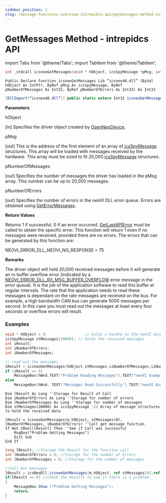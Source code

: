 ```yaml
---
sidebar_position: 1
slug: /message-functions-overview-intrepidcs-api/getmessages-method-intrepidcs-api
---
```


# GetMessages Method - intrepidcs API

import Tabs from '@theme/Tabs';
import TabItem from '@theme/TabItem';

<Tabs>
<TabItem value="cpp" label="C/C++ Declare" default>

```cpp
int _stdcall icsneoGetMessages(void * hObject, icsSpyMessage *pMsg, int *pNumberOfMessages, int *pNumberOfErrors);
```
</TabItem>

<TabItem value="vbnet" label="Visual Basic .NET Declare">

```vbnet
Public Declare Function icsneoGetMessages Lib “icsneo40.dll” (ByVal hObject As IntPtr, ByRef pMsg As icsSpyMessage, ByRef pNumberOfMessages As Int32, ByRef pNumberOfErrors As Int32) As Int32
```
</TabItem>

<TabItem value="c#" label="C# Declare">

```cs
[DllImport(“icsneo40.dll”)] public static extern Int32 icsneoGetMessages(IntPtr hObject, ref icsSpyMessage pMsg, ref Int32 pNumberOfMessages, ref Int32 pNumberOfErrors);
```
</TabItem>
</Tabs>

**Parameters**

hObject

\[in] Specifies the driver object created by [OpenNeoDevice](../basic-functions-overview-intrepidcs-api/openneodevice-method-intrepidcs-api.md).

pMsg

\[out] This is the address of the first element of an array of[ icsSpyMessage](../structures-types-and-defines-overview-intrepidcs-api/setting-structures-overview-intrepidcs-api/message-structures-neovi-api.md) structures. This array will be loaded with messages received by the hardware. This array must be sized to fit 20,000 [icsSpyMessage](../structures-types-and-defines-overview-intrepidcs-api/setting-structures-overview-intrepidcs-api/message-structures-neovi-api.md) structures.

pNumberOfMessages

\[out] Specifies the number of messages the driver has loaded in the pMsg array. This number can be up to 20,000 messages.

pNumberOfErrors

\[out] Specifies the number of errors in the neoVI DLL error queue. Errors are obtained using [GetErrorMessages](../error-functions-overview-intrepidcs-api/geterrormessages-method-intrepidcs-api.md).

**Return Values**

Returns 1 if successful, 0 if an error occurred. [GetLastAPIError](../error-functions-overview-intrepidcs-api/getlastapierror-method-intrepidcs-api.md) must be called to obtain the specific error. This function will return 1 even if no messages were received, provided there are no errors. The errors that can be generated by this function are:

NEOVI_ERROR_DLL_NEOVI_NO_RESPONSE = 75

**Remarks**

The driver object will hold 20,000 received messages before it will generate an rx buffer overflow error (indicated by a [NEOVI_ERROR_DLL_RX_MSG_BUFFER_OVERFLOW](../error-functions-overview-intrepidcs-api/geterrormessages-method-intrepidcs-api.md) error message in the error queue). It is the job of the application software to read this buffer at regular intervals. The rate that the application needs to read these messages is dependant on the rate messages are received on the bus. For example, a high bandwidth CAN bus can generate 5000 messages per second. In this case you must read out the messages at least every four seconds or overflow errors will result.

### Examples

<Tabs>
<TabItem value="cpp" label="C/C++ Declare" default>

```cpp
void * hObject = 0;                 // holds a handle to the neoVI object
icsSpyMessage stMessages[20000]; // holds the received messages
int iResult;
int iNumberOfErrors;
int iNumberOfMessages;

// read out the messages
iResult = icsneoGetMessages(hObject,stMessages,&iNumberOfMessages,&iNumberOfErrors);
if (iResult == 0)
    MessageBox(hWnd,TEXT("Problem Reading Messages"),TEXT("neoVI Example"),0);
else
    MessageBox(hWnd, TEXT("Messages Read Successfully"),TEXT("neoVI Example"),0);
```

</TabItem>

<TabItem value="vbnet" label="Visual Basic .NET Declare">


```vbnet
Dim lResult As Long ''Storage for Result of Call
Dim iNumberOfErrors As Long ''Storage for number of errors
Dim lNumberOfMessages As Long ''Storage for number of messages
Dim stMessages(20000) As icsSpyMessage '// Array of message structures to hold the received data

lResult = icsneoGetMessages(m_hObject, stMessages(0), lNumberOfMessages, iNumberOfErrors) ''Call get message function
If Not CBool(lResult) Then ''See if Call was successful
    MsgBox("Problem Getting Messages")
    Exit Sub
End If
```
</TabItem>

<TabItem value="c#" label="C# Declare">

```csharp
long lResult; //Storage the Result for the function call
int lNumberOfErrors = 0; //Storage for the number of Errors
int lNumberOfMessages = 0; //Storage for the number of messages

//Call Get messages
lResult = icsNeoDll.icsneoGetMessages(m_hObject, ref stMessages[0],ref lNumberOfMessages,ref lNumberOfErrors);
if(lResult == 0) //Check the Results to see if there is a problem
{
    MessageBox.Show ("Problem Getting Messages");
    return;
}
```

</TabItem>
</Tabs>
